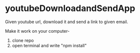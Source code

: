 # youtubeDownloadandSendApp
Given youtube url, download it and send a link to given email.

Make it work on your computer-
1. clone repo
2. open terminal and write "npm install"
